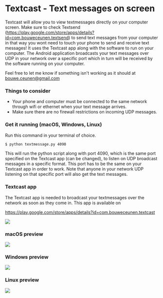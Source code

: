 # Textcast - Text messages on screen

Textcast will allow you to view textmessages directly on your computer screen.  Make sure to check Textsend (https://play.google.com/store/apps/details?id=com.bouweceunen.textsend) to send text messages from your computer in that way you wont need to touch your phone to send and receive text messages! It uses the Textcast app along with the software to run on your computer. The Android application broadcasts your text messages over UDP in your network over a specific port which in turn will be received by the software running on your computer. 

Feel free to let me know if something isn't working as it should at bouwe.ceunen@gmail.com

### Things to consider
- Your phone and computer must be connected to the same network through wifi or ethernet when your text message arrives.
- Make sure there are no firewall restrictions on incoming UDP messages.

### Get it running (macOS, Windows, Linux)

Run this command in your terminal of choice.
```sh
$ python textmessage.py 4090
```
This will run the python script along with port 4090, which is the same port specified on the Textcast app (can be changed), to listen on UDP broadcast messages in a specific format. This port has to be the same on your Textcast app in order to work. Note that anyone in your network UDP listening on that specific port will also get the text messages.

### Textcast app

The Textcast app is needed to broadcast your textmessages over the network as soon as they come in. This app is available on 

https://play.google.com/store/apps/details?id=com.bouweceunen.textcast

[![](http://www.bouweceunen.com/textcast/textcast.png)](http://www.bouweceunen.com/textcast/textcast.png)

### macOS preview
[![](http://www.bouweceunen.com/textcast/macOS.png)](http://www.bouweceunen.com/textcast/macOS.png)
### Windows preview
[![](http://www.bouweceunen.com/textcast/windows.png)](http://www.bouweceunen.com/textcast/windows.png)
### Linux preview
 [![](http://www.bouweceunen.com/textcast/linux.png)](http://www.bouweceunen.com/textcast/linux.png)
